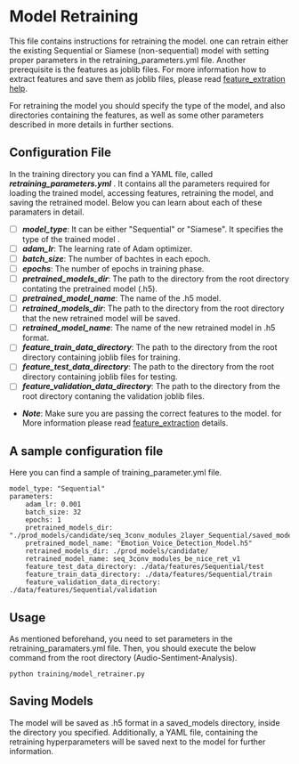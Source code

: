 ﻿# Model Retraining

This file contains instructions for retraining the model. one can retrain either the existing Sequential or Siamese (non-sequential) model with setting proper parameters in the retraining_parameters.yml file.
Another prerequisite is the features as joblib files. For more information how to extract features and save them as joblib files, please read [feature_extration help](feature_extraction).

For retraining the model you should specify the type of the model, and also directories containing the features, as well as some other parameters described in more details in further sections.


## Configuration File

In the training directory you can find a YAML file, called ***retraining_parameters.yml*** . It contains all the parameters required for loading the trained  model, accessing features, retraining the model, and saving the retrained model. Below you can learn about each of these paramaters in detail.

 - [ ] ***model_type***: It can be either "Sequential" or "Siamese". It specifies the type of the trained model .
 - [ ] ***adam_lr***: The learning rate of Adam optimizer.
 - [ ] ***batch_size***: The number of bachtes in each epoch.
 - [ ] ***epochs***: The number of epochs in training phase.
 - [ ] ***pretrained_models_dir***: The path to the directory from the root directory contating the pretrained model (.h5).
 - [ ] ***pretrained_model_name***: The name of the .h5 model.
 - [ ]  ***retrained_models_dir***: The path to the directory from the root directory that the new retrained model will be saved.
 - [ ] ***retrained_model_name***: The name of the new retrained model  in .h5 format.
 - [ ] ***feature_train_data_directory***: The path to the directory from the root directory  containing joblib files for  training.
 - [ ] ***feature_test_data_directory***: The path to the directory from the root directory  containing joblib files for testing.
 - [ ] ***feature_validation_data_directory***: The path to the directory from the root directory contaning the validation joblib files.
 
- ***Note***: Make sure you are passing the correct features to the model. for More information please read [feature_extraction](feature_extraction) details.

## A sample configuration file
Here you can find a sample of training_parameter.yml file.

    
    model_type: "Sequential"
	parameters:		
		adam_lr: 0.001
		batch_size: 32
		epochs: 1
		pretrained_models_dir: "./prod_models/candidate/seq_3conv_modules_2layer_Sequential/saved_models"
		pretrained_model_name: "Emotion_Voice_Detection_Model.h5"
		retrained_models_dir: ./prod_models/candidate/
		retrained_model_name: seq_3conv_modules_be_nice_ret_v1
		feature_test_data_directory: ./data/features/Sequential/test
		feature_train_data_directory: ./data/features/Sequential/train
		feature_validation_data_directory: ./data/features/Sequential/validation
	

## Usage

As mentioned beforehand, you need to set parameters in the retraining_paramaters.yml file. Then, you should execute the below command from the root directory (Audio-Sentiment-Analysis).

    python training/model_retrainer.py

## Saving Models
The model will be saved as .h5 format in a saved_models directory, inside the directory you specified. Additionally, a YAML file, containing the retraining hyperparameters will be saved next to the model for further information.


